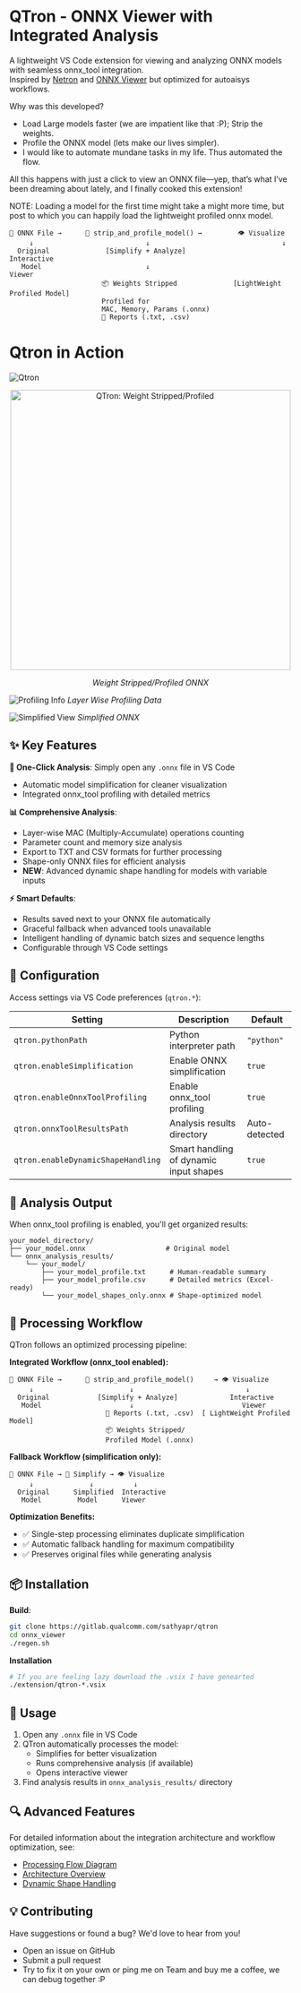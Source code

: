 # QTron - ONNX Viewer with Integrated Analysis

A lightweight VS Code extension for viewing and analyzing ONNX models with seamless onnx_tool integration.  
Inspired by [Netron](https://github.com/lutzroeder/netron) and [ONNX Viewer](https://github.com/lijian736/onnx_viewer) but optimized for autoaisys workflows.

Why was this developed?
 * Load Large models faster (we are impatient like that :P); Strip the weights.
 * Profile the ONNX model (lets make our lives simpler).
 * I would like to automate mundane tasks in my life. Thus automated the flow.

All this happens with just a click to view an ONNX file—yep, that’s what I’ve been dreaming about lately, and I finally cooked this extension!

NOTE: Loading a model for the first time might take a might more time, but post to which you can happily load the lightweight profiled onnx model.
```
📁 ONNX File →      🚀 strip_and_profile_model() →         👁️ Visualize
     ↓                            ↓                                 ↓
  Original              [Simplify + Analyze]                   Interactive
   Model                          ↓                              Viewer   
                       📦 Weights Stripped              [LightWeight Profiled Model]
                       Profiled for 
                       MAC, Memory, Params (.onnx)             
                       📄 Reports (.txt, .csv)                                                          

```

# Qtron in Action
![Qtron](images/qtron.gif)

<p align="center">
  <img src="images/weight_stripped_profiled.png" alt="QTron: Weight Stripped/Profiled" width="500"/>
</p>
<p align="center"><em>Weight Stripped/Profiled ONNX</em></p>

![Profiling Info](images/profiling.png)
*Layer Wise Profiling Data*

![Simplified View](images/simplified.png)
*Simplified ONNX*

## ✨ Key Features

**🎯 One-Click Analysis**: Simply open any `.onnx` file in VS Code
- Automatic model simplification for cleaner visualization
- Integrated onnx_tool profiling with detailed metrics

**📊 Comprehensive Analysis**:
- Layer-wise MAC (Multiply-Accumulate) operations counting
- Parameter count and memory size analysis
- Export to TXT and CSV formats for further processing
- Shape-only ONNX files for efficient analysis
- **NEW**: Advanced dynamic shape handling for models with variable inputs

**⚡ Smart Defaults**:
- Results saved next to your ONNX file automatically
- Graceful fallback when advanced tools unavailable
- Intelligent handling of dynamic batch sizes and sequence lengths
- Configurable through VS Code settings

## 🔧 Configuration

Access settings via VS Code preferences (`qtron.*`):

| Setting | Description | Default |
|---------|-------------|---------|
| `qtron.pythonPath` | Python interpreter path | `"python"` |
| `qtron.enableSimplification` | Enable ONNX simplification | `true` |
| `qtron.enableOnnxToolProfiling` | Enable onnx_tool profiling | `true` |
| `qtron.onnxToolResultsPath` | Analysis results directory | Auto-detected |
| `qtron.enableDynamicShapeHandling` | Smart handling of dynamic input shapes | `true` |

## 📁 Analysis Output

When onnx_tool profiling is enabled, you'll get organized results:

```
your_model_directory/
├── your_model.onnx                    # Original model
└── onnx_analysis_results/
    └── your_model/
        ├── your_model_profile.txt      # Human-readable summary
        ├── your_model_profile.csv      # Detailed metrics (Excel-ready)
        └── your_model_shapes_only.onnx # Shape-optimized model
```

## 🔄 Processing Workflow

QTron follows an optimized processing pipeline:

**Integrated Workflow (onnx_tool enabled):**
```
📁 ONNX File →      🚀 strip_and_profile_model()     → 👁️ Visualize
     ↓                        ↓                            ↓
  Original            [Simplify + Analyze]             Interactive
   Model                      ↓                           Viewer                              
                        📄 Reports (.txt, .csv)  [ LightWeight Profiled Model]
                        📦 Weights Stripped/
                        Profiled Model (.onnx)                                                                   

```

**Fallback Workflow (simplification only):**
```
📁 ONNX File → 🔧 Simplify → 👁️ Visualize
     ↓              ↓          ↓
  Original      Simplified  Interactive
   Model         Model      Viewer
```

**Optimization Benefits:**
- ✅ Single-step processing eliminates duplicate simplification
- ✅ Automatic fallback handling for maximum compatibility
- ✅ Preserves original files while generating analysis

## 📦 Installation

   **Build**: 
   ```bash
   git clone https://gitlab.qualcomm.com/sathyapr/qtron
   cd onnx_viewer
   ./regen.sh
   ```
   **Installation**
   ```bash
   # If you are feeling lazy download the .vsix I have genearted
   ./extension/qtron-*.vsix
   ```

## 🚀 Usage

1. Open any `.onnx` file in VS Code
2. QTron automatically processes the model:
   - Simplifies for better visualization
   - Runs comprehensive analysis (if available)
   - Opens interactive viewer
3. Find analysis results in `onnx_analysis_results/` directory

## 🔍 Advanced Features

For detailed information about the integration architecture and workflow optimization, see:
- [Processing Flow Diagram](extension/ONNX_PROCESSING_FLOW.md)
- [Architecture Overview](extension/ARCHITECTURE_DIAGRAM.md)
- [Dynamic Shape Handling](extension/DYNAMIC_SHAPE_IMPROVEMENTS.md)

## 💡 Contributing

Have suggestions or found a bug? We'd love to hear from you!
- Open an issue on GitHub
- Submit a pull request
- Try to fix it on your own or ping me on Team and buy me a coffee, we can debug together :P
